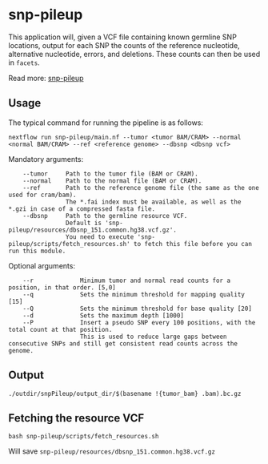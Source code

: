# snp-pileup

This application will, given a VCF file containing known germline SNP locations, output for
each SNP the counts of the reference nucleotide, alternative nucleotide,
errors, and deletions. These counts can then be used in `facets`.

Read more: [snp-pileup](https://github.com/mskcc/facets/tree/master/inst/extcode)

## Usage

The typical command for running the pipeline is as follows:

```
nextflow run snp-pileup/main.nf --tumor <tumor BAM/CRAM> --normal <normal BAM/CRAM> --ref <reference genome> --dbsnp <dbsnp vcf>
```

Mandatory arguments:
```
    --tumor     Path to the tumor file (BAM or CRAM).
    --normal    Path to the normal file (BAM or CRAM).
    --ref       Path to the reference genome file (the same as the one used for cram/bam).
                The *.fai index must be available, as well as the *.gzi in case of a compressed fasta file.
    --dbsnp     Path to the germline resource VCF.
                Default is 'snp-pileup/resources/dbsnp_151.common.hg38.vcf.gz'.
                You need to execute 'snp-pileup/scripts/fetch_resources.sh' to fetch this file before you can run this module.
```

Optional arguments:
```
    --r             Minimum tumor and normal read counts for a position, in that order. [5,0]
    --q             Sets the minimum threshold for mapping quality [15]
    --Q             Sets the minimum threshold for base quality [20]
    --d             Sets the maximum depth [1000]
    --P             Insert a pseudo SNP every 100 positions, with the total count at that position.
                    This is used to reduce large gaps between consecutive SNPs and still get consistent read counts across the genome.
```

## Output
```
./outdir/snpPileup/output_dir/$(basename !{tumor_bam} .bam).bc.gz

```

## Fetching the resource VCF
```
bash snp-pileup/scripts/fetch_resources.sh
```
Will save `snp-pileup/resources/dbsnp_151.common.hg38.vcf.gz`

